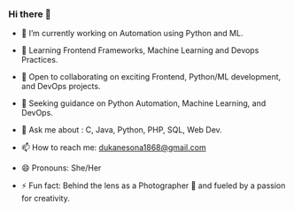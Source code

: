 ### Hi there 👋



- 🔭 I’m currently working on Automation using Python and ML.
  
- 🌱 Learning Frontend Frameworks, Machine Learning and Devops Practices.
 
- 👯 Open to collaborating on exciting Frontend, Python/ML development, and DevOps projects.
  
- 🤔 Seeking guidance on Python Automation, Machine Learning, and DevOps.
 
- 💬 Ask me about : C, Java, Python, PHP, SQL, Web Dev.
  
- 📫 How to reach me: dukanesona1868@gmail.com
  
- 😄 Pronouns: She/Her
  
- ⚡ Fun fact: Behind the lens as a Photographer 📸 and fueled by a passion for creativity.
  
